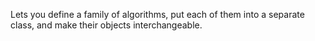 Lets you define a family of algorithms, put each of them into a separate class, and make their objects interchangeable.